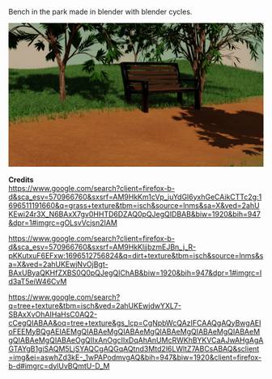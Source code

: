 Bench in the park made in blender with blender cycles.

<img src="render.png"></img>

<b>Credits</b><br>
https://www.google.com/search?client=firefox-b-d&sca_esv=570966760&sxsrf=AM9HkKm1cVp_iuYdGl6yxhGeCAikCTTc2g:1696511191660&q=grass+texture&tbm=isch&source=lnms&sa=X&ved=2ahUKEwi24r3X_N6BAxX7gv0HHTD6DZAQ0pQJegQIDBAB&biw=1920&bih=947&dpr=1#imgrc=gOLsvVcjsn2IAM

https://www.google.com/search?client=firefox-b-d&sca_esv=570966760&sxsrf=AM9HkKljjbzmEJBn_j_R-pKKutxuF6EFxw:1696512756824&q=dirt+texture&tbm=isch&source=lnms&sa=X&ved=2ahUKEwjNvOjBgt-BAxUByaQKHfZXBS0Q0pQJegQIChAB&biw=1920&bih=947&dpr=1#imgrc=ld3aT5eiW46CvM

https://www.google.com/search?q=tree+texture&tbm=isch&ved=2ahUKEwjdwYXL7-SBAxXvOhAIHaHsC0AQ2-cCegQIABAA&oq=tree+texture&gs_lcp=CgNpbWcQAzIFCAAQgAQyBwgAEIoFEEMyBQgAEIAEMgQIABAeMgQIABAeMgQIABAeMgQIABAeMgQIABAeMgQIABAeMgQIABAeOgQIIxAnOgcIIxDqAhAnUMcRWKhBYKVCaAJwAHgAgAGTAYgB1giSAQM5LjSYAQCgAQGqAQtnd3Mtd2l6LWltZ7ABCsABAQ&sclient=img&ei=aswhZd3kE-_1wPAPodmvgAQ&bih=947&biw=1920&client=firefox-b-d#imgrc=dylUvBQmtU-D_M
